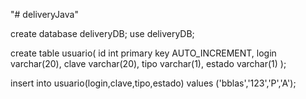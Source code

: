 "# deliveryJava" 

create database deliveryDB;
use deliveryDB;

create table usuario(
 id int primary key AUTO_INCREMENT,
 login varchar(20),
 clave varchar(20),
 tipo varchar(1),
 estado varchar(1)
);

insert into usuario(login,clave,tipo,estado) 
values ('bblas','123','P','A');

